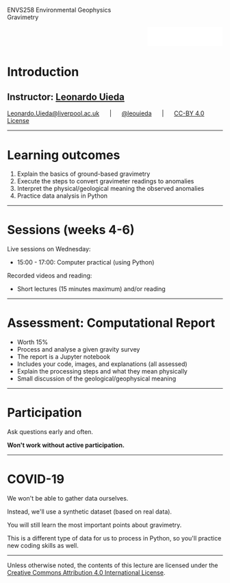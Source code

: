 <!-- .slide: class="slide-title" data-background-color="#000000" data-background-image="../assets/background.jpg" data-background-repeat="no-repeat" data-background-opacity="0.45" data-background-position="center" -->

<div class="container">
<div class="col-large" style="text-align: left;">

ENVS258 Environmental Geophysics
<br>
Gravimetry

</div>
<div class="col-small" style="text-align: right;">

[<img src="../assets/university-of-liverpool-white.png" style="width: 35%">](https://www.liverpool.ac.uk/earth-ocean-and-ecological-sciences/)

</div>
</div>

<div class="r-stretch">

# Introduction

</div>

## Instructor: **[Leonardo Uieda](https://www.leouieda.com)**


<i class="fas fa-envelope fa-fw"></i> [Leonardo.Uieda@liverpool.ac.uk](mailto:Leonardo.Uieda@liverpool.ac.uk)
<span style="margin: 0 20px">|</span>
<i class="fab fa-twitter fa-fw"></i> [@leouieda](https://twitter.com/leouieda)
<span style="margin: 0 20px">|</span>
[<i class="fab fa-creative-commons"></i><i class="fab fa-creative-commons-by"></i> CC-BY 4.0 License](https://creativecommons.org/licenses/by/4.0/)

---

# Learning outcomes

1. Explain the basics of ground-based gravimetry
1. Execute the steps to convert gravimeter readings to anomalies
1. Interpret the physical/geological meaning the observed anomalies
1. Practice data analysis in Python

---

# Sessions (weeks 4-6)

Live sessions on Wednesday:

* 15:00 - 17:00: Computer practical (using Python)

Recorded videos and reading:

* Short lectures (15 minutes maximum) and/or reading

---

# Assessment: Computational Report

* Worth 15%
* Process and analyse a given gravity survey
* The report is a Jupyter notebook
* Includes your code, images, and explanations (all assessed)
* Explain the processing steps and what they mean physically
* Small discussion of the geological/geophysical meaning

---

# Participation

Ask questions early and often.

**Won't work without active participation.**

---

# COVID-19

We won't be able to gather data ourselves.

Instead, we'll use a synthetic dataset (based on real data).

You will still learn the most important points about gravimetry.

This is a different type of data for us to process in Python, so you'll
practice new coding skills as well.

---

<!-- END MATTER -->
<!-- ====================================================================== -->

<!-- .slide: class="slide-license" -->

<div class="centered">
<div>

<p class="license-icons">
<i class="fab fa-creative-commons"></i><i class="fab fa-creative-commons-by"></i>
</p>

Unless otherwise noted,
the contents of this lecture are
licensed under the
<br>
[Creative Commons Attribution 4.0 International License](https://creativecommons.org/licenses/by/4.0/).

</div>
</div>
